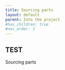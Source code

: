 ```yaml
---
title: Sourcing parts
layout: default
parent: Into the project
#has_children: true
#nav_order: 1
---
```

## TEST
Sourcing parts
